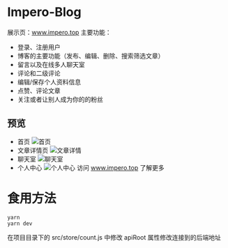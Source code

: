 # Impero-Blog
展示页：www.impero.top
主要功能：
  - 登录、注册用户
  - 博客的主要功能（发布、编辑、删除、搜索筛选文章）
  - 留言以及在线多人聊天室
  - 评论和二级评论
  - 编辑/保存个人资料信息
  - 点赞、评论文章
  - 关注或者让别人成为你的的粉丝
## 预览
  - 首页
![首页](https://github.com/1209058433/ImperoBlog/assets/96853279/c1911586-fe4c-45f8-8bb1-0a5ff1e490a1)
  - 文章详情页
![文章详情](https://github.com/1209058433/ImperoBlog/assets/96853279/0033bfd2-23dc-43a0-bd30-8ad33541b0f0)
  - 聊天室
![聊天室](https://github.com/1209058433/ImperoBlog/assets/96853279/8c3f1b57-f093-4404-be9b-b11ef4d81b94)
  - 个人中心
![个人中心](https://github.com/1209058433/ImperoBlog/assets/96853279/dde557f0-d380-4b39-a579-142b6c05ef40)
访问 www.impero.top 了解更多
# 食用方法
```
yarn
yarn dev
```
在项目目录下的 src/store/count.js 中修改 apiRoot 属性修改连接到的后端地址

